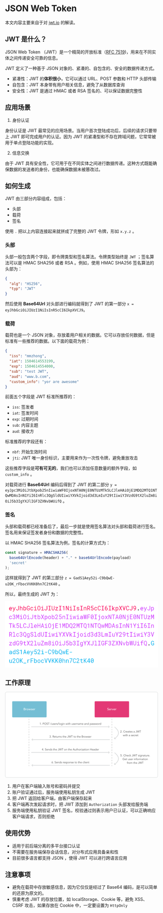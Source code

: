 # JSON Web Token

本文内容主要来自于对 [jwt.io](https://jwt.io/introduction/) 的解读。

## JWT 是什么？

JSON Web Token （JWT）是一个精简的开放标准（[RFC 7519](https://tools.ietf.org/html/rfc7519))，用来在不同实体之间传递安全可靠的信息。

JWT 定义了一种基于 JSON 对象的、紧凑的、自包含的、安全的数据传递方式。

* 紧凑性：JWT 的**体积很小**，它可以通过 URL、POST 参数和 HTTP 头部传输
* 自包含：JWT 本身带有用户相关信息，避免了从数据库查询
* 安全性：JWT 是通过 HMAC 或者 RSA 签名的、可以保证数据完整性

## 应用场景

1. 身份认证
  
  身份认证是 JWT 最常见的应用场景。当用户首次登陆成功后，后续的请求只要带上 JWT 即可完成用户的认证。因为 JWT 的紧凑型和不存在跨域问题，它常常被用于单点登陆功能的实现。

2. 信息交换

  由于 JWT 具有安全性，它可用于在不同实体之间进行数据传递。这种方式既能确保数据的发送者的身份，也能确保数据未被篡改过。

## 如何生成

JWT 由三部分内容组成，包括：

* 头部
* 载荷
* 签名

使用 `.` 把以上内容连接起来就拼成了完整的 JWT 令牌，形如 `x.y.z` 。

### 头部

头部一般包含两个字段，即令牌类型和签名算法。令牌类型始终是 `JWT` ；签名算法可以是 HMAC SHA256 或者 RSA 。例如，使用 HMAC SHA256 签名算法的头部为：

```json
{
  "alg": "HS256",
  "typ": "JWT"
}
```

然后使用 **Base64Url** 对头部进行编码就得到了 JWT 的第一部分 `x = eyJhbGciOiJIUzI1NiIsInR5cCI6IkpXVCJ9`。

### 载荷

载荷也是一个 JSON 对象，存放着用户相关的数据。它可以存放任何数据，但是标准有一些推荐的数据。以下面的载荷为例：

```json
{
  "iss": "mmzhong",
  "iat": 1504614553199,
  "exp": 1504614554000,
  "sub": "test JWT",
  "aud": "www.b.com",
  "custom_info": "yor are awesome"
}
```

前面五个字段是 JWT 标准所推荐的：

* `iss`: 签发者
* `iat`: 签发时间
* `exp`: 过期时间
* `sub`: 内容主题
* `aud`: 接收方

标准推荐的字段还有：

* `nbf`: 开始生效时间
* `jti`: JWT 唯一身份标识，主要用来作为一次性令牌，避免重放攻击

这些推荐字段是**可有可无的**，我们也可以添加任意数量的额外字段，如 `custom_info` 。

对载荷进行 **Base64Url** 编码后得到了 JWT 的第二部分 `y = eyJpc3MiOiJtbXpob25nIiwiaWF0IjoxNTA0NjE0NTUzMTk5LCJleHAiOjE1MDQ2MTQ1NTQwMDAsInN1YiI6InRlc3QgSldUIiwiYXVkIjoid3d3LmIuY29tIiwiY3VzdG9tX2luZm8iOiJ5b3IgYXJlIGF3ZXNvbWUifQ` 。

### 签名

头部和载荷都已经准备后了，最后一步就是使用签名算法对头部和载荷进行签名。签名用来保证签发者身份和数据的完整性。

以 HMAC SHA256 签名算法为例，签名的计算方式为：

```JavaScript
const signature = HMACSHA256(
  base64UrlEncode(header) + "." + base64UrlEncode(payload)
  'secret'
);
```

这样就得到了 JWT 的第三部分 `z = GadS1Aey52i-C9bQwE-u2OK_rFbocVVKK0hn7C2tK40` 。

所以，最终生成的 JWT 为：

![JWT](../img/jwt.png)

## 工作原理

![jwt-diagram](../img/jwt-diagram.png)

1. 用户在客户端输入账号和密码并提交
2. 账户验证通过后，服务端使用私钥生成 JWT
3. 把 JWT 返回给客户端，由客户端保存起来
4. 客户端再次发起请求时，把 JWT 添加到 `Authorization` 头部发给服务端
5. 服务端使用私钥验证 JWT 签名，校验通过则表示用户已认证，可以正确响应客户端请求，否则拒绝

## 使用优势

* 适用于前后端分离的多平台接口认证
* 不需要在服务端保存会话信息，对分布式应用具备亲和性
* 目前很多语言都支持 JSON ，使得 JWT 可以进行跨语言应用

## 注意事项

* 避免在载荷中存放敏感信息，因为它仅仅是经过了 Base64 编码，是可以简单的还原为原文的。
* 慎重考虑 JWT 的存放位置，如 localStorage、Cookie 等，避免 XSS、CSRF 攻击，如果存放在 Cookie 中，一定要设置为 `HttpOnly`